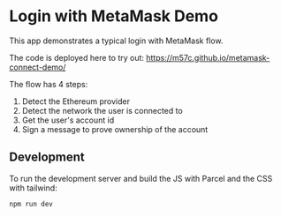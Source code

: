# Login with MetaMask Demo
This app demonstrates a typical login with MetaMask flow.

The code is deployed here to try out: https://m57c.github.io/metamask-connect-demo/

The flow has 4 steps:

1. Detect the Ethereum provider
2. Detect the network the user is connected to
3. Get the user's account id
4. Sign a message to prove ownership of the account

## Development

To run the development server and build the JS with Parcel and the CSS with tailwind:
```bash
npm run dev
```
